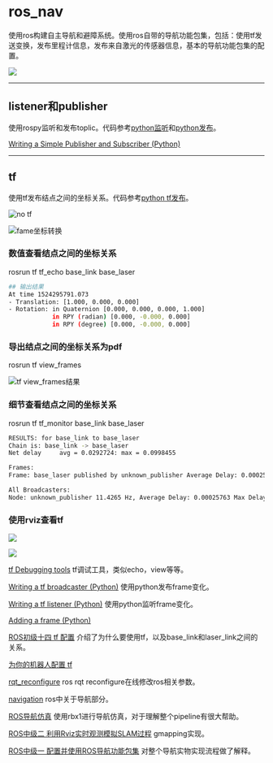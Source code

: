 # ros_nav

使用ros构建自主导航和避障系统。使用ros自带的导航功能包集，包括：使用tf发送变换，发布里程计信息，发布来自激光的传感器信息，基本的导航功能包集的配置。

![](http://wiki.ros.org/move_base?action=AttachFile&do=get&target=overview.png)

---
## listener和publisher

使用rospy监听和发布toplic。代码参考[python监听](python/notebook/listener.ipynb)和[python发布](python/notebook/publisher.ipynb)。

[Writing a Simple Publisher and Subscriber (Python)](http://wiki.ros.org/ROS/Tutorials/WritingPublisherSubscriber%28python%29)

---
## tf

使用tf发布结点之间的坐标关系。代码参考[python tf发布](python/notebook/transform_broadcaster.ipynb)。

![no tf](http://chenguanfuqq.gitee.io/tuquan2/img_2018_4/ros_no_tf.png)

![fame坐标转换](http://chenguanfuqq.gitee.io/tuquan2/img_2018_4/frame_view.png)

### 数值查看结点之间的坐标关系

rosrun tf tf_echo base_link base_laser

```bash
## 输出结果
At time 1524295791.073
- Translation: [1.000, 0.000, 0.000]
- Rotation: in Quaternion [0.000, 0.000, 0.000, 1.000]
            in RPY (radian) [0.000, -0.000, 0.000]
            in RPY (degree) [0.000, -0.000, 0.000]
```

### 导出结点之间的坐标关系为pdf

rosrun tf view_frames

![tf view_frames结果](http://chenguanfuqq.gitee.io/tuquan2/img_2018_4/tf_broad.png)

### 细节查看结点之间的坐标关系

rosrun tf tf_monitor base_link base_laser

```bash
RESULTS: for base_link to base_laser         
Chain is: base_link -> base_laser            
Net delay     avg = 0.0292724: max = 0.0998455                                            

Frames:                                      
Frame: base_laser published by unknown_publisher Average Delay: 0.00025763 Max Delay: 0.000334684                                                                                    

All Broadcasters:                            
Node: unknown_publisher 11.4265 Hz, Average Delay: 0.00025763 Max Delay: 0.000334684
```


### 使用rviz查看tf

![](http://wiki.ros.org/robot_state_publisher?action=AttachFile&do=get&target=frames4.png)

![](http://wiki.ros.org/rviz/DisplayTypes/TF?action=AttachFile&do=get&target=TF.png)

[tf Debugging tools](http://wiki.ros.org/tf/Debugging%20tools) tf调试工具，类似echo，view等等。

[Writing a tf broadcaster (Python)](http://wiki.ros.org/tf/Tutorials/Writing%20a%20tf%20broadcaster%20%28Python%29) 使用python发布frame变化。

[Writing a tf listener (Python)](http://wiki.ros.org/tf/Tutorials/Writing%20a%20tf%20listener%20%28Python%29) 使用python监听frame变化。

[Adding a frame (Python)](http://wiki.ros.org/tf/Tutorials/Adding%20a%20frame%20%28Python%29)

[ROS初级十四 tf 配置](http://stevenshi.me/2017/06/08/ros-primary-tutorial-14/) 介绍了为什么要使用tf，以及base_link和laser_link之间的关系。

[为你的机器人配置 tf](http://wiki.ros.org/cn/navigation/Tutorials/RobotSetup/TF)

[rqt_reconfigure](http://wiki.ros.org/rqt_reconfigure) ros rqt reconfigure在线修改ros相关参数。

[navigation](http://wiki.ros.org/navigation) ros中关于导航部分。

[ROS导航仿真](https://stevenshi.me/2017/05/24/ros-navigation-simulation/) 使用rbx1进行导航仿真，对于理解整个pipeline有很大帮助。

[ROS中级二 利用Rviz实时观测模拟SLAM过程](https://stevenshi.me/2017/07/11/ros-intermediate-tutorial-2/) gmapping实现。

[ROS中级一 配置并使用ROS导航功能包集](http://stevenshi.me/2017/07/10/ros-intermediate-tutorial-1/) 对整个导航实物实现流程做了解释。
